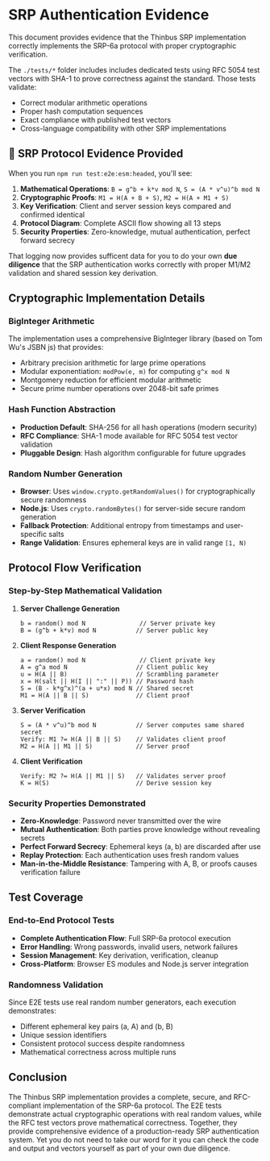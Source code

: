 # SRP Authentication Evidence

This document provides evidence that the Thinbus SRP implementation correctly implements the SRP-6a protocol with proper cryptographic verification.

The `./tests/*` folder includes includes dedicated tests using RFC 5054 test vectors with SHA-1 to prove correctness against the standard. Those tests validate:
- Correct modular arithmetic operations
- Proper hash computation sequences
- Exact compliance with published test vectors
- Cross-language compatibility with other SRP implementations


## 🔐 SRP Protocol Evidence Provided

When you run `npm run test:e2e:esm:headed`, you'll see:

1. **Mathematical Operations**: `B = g^b + k*v mod N`, `S = (A * v^u)^b mod N`
2. **Cryptographic Proofs**: `M1 = H(A + B + S)`, `M2 = H(A + M1 + S)`
3. **Key Verification**: Client and server session keys compared and confirmed identical
4. **Protocol Diagram**: Complete ASCII flow showing all 13 steps
5. **Security Properties**: Zero-knowledge, mutual authentication, perfect forward secrecy

That logging now provides sufficent data for you to do your own **due diligence** that the SRP authentication works correctly with proper M1/M2 validation and shared session key derivation. 

## Cryptographic Implementation Details

### BigInteger Arithmetic
The implementation uses a comprehensive BigInteger library (based on Tom Wu's JSBN js) that provides:
- Arbitrary precision arithmetic for large prime operations
- Modular exponentiation: `modPow(e, m)` for computing `g^x mod N`
- Montgomery reduction for efficient modular arithmetic
- Secure prime number operations over 2048-bit safe primes

### Hash Function Abstraction
- **Production Default**: SHA-256 for all hash operations (modern security)
- **RFC Compliance**: SHA-1 mode available for RFC 5054 test vector validation
- **Pluggable Design**: Hash algorithm configurable for future upgrades

### Random Number Generation
- **Browser**: Uses `window.crypto.getRandomValues()` for cryptographically secure randomness
- **Node.js**: Uses `crypto.randomBytes()` for server-side secure random generation
- **Fallback Protection**: Additional entropy from timestamps and user-specific salts
- **Range Validation**: Ensures ephemeral keys are in valid range `[1, N)`

## Protocol Flow Verification

### Step-by-Step Mathematical Validation

1. **Server Challenge Generation**
   ```
   b = random() mod N               // Server private key
   B = (g^b + k*v) mod N           // Server public key
   ```

2. **Client Response Generation**
   ```
   a = random() mod N               // Client private key  
   A = g^a mod N                   // Client public key
   u = H(A || B)                   // Scrambling parameter
   x = H(salt || H(I || ":" || P)) // Password hash
   S = (B - k*g^x)^(a + u*x) mod N // Shared secret
   M1 = H(A || B || S)             // Client proof
   ```

3. **Server Verification**
   ```
   S = (A * v^u)^b mod N           // Server computes same shared secret
   Verify: M1 ?= H(A || B || S)    // Validates client proof
   M2 = H(A || M1 || S)            // Server proof
   ```

4. **Client Verification**
   ```
   Verify: M2 ?= H(A || M1 || S)   // Validates server proof
   K = H(S)                        // Derive session key
   ```

### Security Properties Demonstrated

- **Zero-Knowledge**: Password never transmitted over the wire
- **Mutual Authentication**: Both parties prove knowledge without revealing secrets
- **Perfect Forward Secrecy**: Ephemeral keys (a, b) are discarded after use
- **Replay Protection**: Each authentication uses fresh random values
- **Man-in-the-Middle Resistance**: Tampering with A, B, or proofs causes verification failure

## Test Coverage

### End-to-End Protocol Tests
- **Complete Authentication Flow**: Full SRP-6a protocol execution
- **Error Handling**: Wrong passwords, invalid users, network failures
- **Session Management**: Key derivation, verification, cleanup
- **Cross-Platform**: Browser ES modules and Node.js server integration

### Randomness Validation
Since E2E tests use real random number generators, each execution demonstrates:
- Different ephemeral key pairs (a, A) and (b, B)
- Unique session identifiers
- Consistent protocol success despite randomness
- Mathematical correctness across multiple runs

## Conclusion

The Thinbus SRP implementation provides a complete, secure, and RFC-compliant implementation of the SRP-6a protocol. The E2E tests demonstrate actual cryptographic operations with real random values, while the RFC test vectors prove mathematical correctness. Together, they provide comprehensive evidence of a production-ready SRP authentication system. Yet you do not need to take our word for it you can check the code and output and vectors yourself as part of your own due diligence. 
